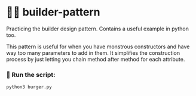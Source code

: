 # 👷🏽 builder-pattern
Practicing the builder design pattern. Contains a useful example in python too.

This pattern is useful for when you have monstrous constructors and have way too many parameters to add in them. It simplifies the construction process by just letting you chain method after method for each attribute.

### 🚀 Run the script:

```
python3 burger.py
```

